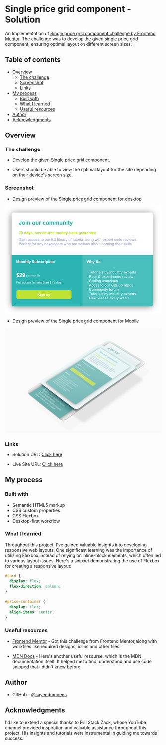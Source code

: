 # Single price grid component - Solution
An Implementation of [Single price grid component challenge by Frontend Mentor](https://www.frontendmentor.io/challenges/single-price-grid-component-5ce41129d0ff452fec5abbbc).  The challenge was to develop the given single price grid component, ensuring optimal layout on different screen sizes. 

## Table of contents

- [Overview](#overview)
  - [The challenge](#the-challenge)
  - [Screenshot](#screenshot)
  - [Links](#links)
- [My process](#my-process)
  - [Built with](#built-with)
  - [What I learned](#what-i-learned)
  - [Useful resources](#useful-resources)
- [Author](#author)
- [Acknowledgments](#acknowledgments)

## Overview

### The challenge


- Develop the given Single price grid component. 

- Users should be able to view the optimal layout for the site depending on their device's screen size.

### Screenshot

- Design preview of the Single price grid component for desktop

![Design preview of the Single price grid component for desktop](./screenshots/Screenshot-desktop-design.png)

- Design preview of the Single price grid component for Mobile

![Design preview of the Single price grid component for desktop](./screenshots/Screenshot-mobile.png)


### Links

- Solution URL: [Click here](https://github.com/sayeedmunees/pricing-card-frontend-mentor-challenge)

- Live Site URL: [Click here](https://sayeedmunees.github.io/pricing-card-frontend-mentor-challenge/)

## My process

### Built with

- Semantic HTML5 markup
- CSS custom properties
- CSS Flexbox
- Desktop-first workflow

### What I learned

Throughout this project, I've gained valuable insights into developing responsive web layouts. One significant learning was the importance of utilizing Flexbox instead of relying on inline-block elements, which often led to various layout issues. Here's a snippet demonstrating the use of Flexbox for creating a responsive layout:

```css
#card {
  display: flex;
  flex-direction: column;
}

#price-container {
  display: flex;
  align-items: center;
}
```

### Useful resources

- [Frontend Mentor](https://www.frontendmentor.io/challenges/single-price-grid-component-5ce41129d0ff452fec5abbbc) - Got this challenge from Frontend Mentor,along with workfiles like required designs, icons and other files.

- [MDN Docs](https://developer.mozilla.org/en-US/) - Here's another useful resourse, which is the MDN documentation itself. It helped me to find, understand and use code snipped that i didn't knew before.


## Author

- GitHub - [@sayeedmunees](https://github.com/sayeedmunees)

## Acknowledgments

I'd like to extend a special thanks to Full Stack Zack, whose YouTube channel provided inspiration and valuable assistance throughout this project. His insights and tutorials were instrumental in guiding me towards success.